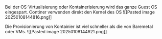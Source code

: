 Bei der OS-Virtualisierung oder Kontainerisierung wird das ganze Guest OS eingespart. Continer verwenden direkt den Kernel des OS
![[Pasted image 20250108144816.png]]

Die Provisionierung von Kontainier ist viel schneller als die von Baremetal oder VMs.
![[Pasted image 20250108144921.png]]